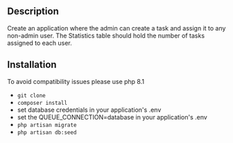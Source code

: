 ## Description

Create an application where the admin can create a task and assign it to any non-admin user. The Statistics
table should hold the number of tasks assigned to each user.

## Installation
To avoid compatibility issues please use php 8.1
- `git clone`
- `composer install`
- set database credentials in your application's .env
- set the QUEUE_CONNECTION=database in your application's .env
- `php artisan migrate`
- `php artisan db:seed`
